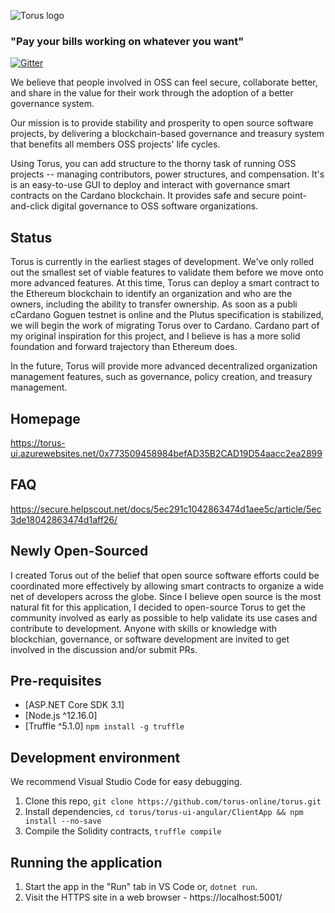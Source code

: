 ![Torus logo](https://torus-online.github.io/logo.png)
### "Pay your bills working on whatever you want"

[![Gitter](https://badges.gitter.im/torus-app/community.svg)](https://gitter.im/torus-app/community?utm_source=badge&utm_medium=badge&utm_campaign=pr-badge)

We believe that people involved in OSS can feel secure, collaborate better, and share in the value for their work through the adoption of a better governance system.

Our mission is to provide stability and prosperity to open source software projects, by delivering a blockchain-based governance and treasury system that benefits all members OSS projects' life cycles.

Using Torus, you can add structure to the thorny task of running OSS projects -- managing contributors, power structures, and compensation. It's is an easy-to-use GUI to deploy and interact with governance smart contracts on the Cardano blockchain. It provides safe and secure point-and-click digital governance to OSS software organizations.

## Status

Torus is currently in the earliest stages of development. We've only rolled out the smallest set of viable features to validate them before we move onto more advanced features. At this time, Torus can deploy a smart contract to the Ethereum blockchain to identify an organization and who are the owners, including the ability to transfer ownership. As soon as a publi cCardano Goguen testnet is online and the Plutus specification is stabilized, we will begin the work of migrating Torus over to Cardano. Cardano part of my original inspiration for this project, and I believe is has a more solid foundation and forward trajectory than Ethereum does.

In the future, Torus will provide more advanced decentralized organization management features, such as governance, policy creation, and treasury management.

## Homepage
https://torus-ui.azurewebsites.net/0x773509458984befAD35B2CAD19D54aacc2ea2899

## FAQ
https://secure.helpscout.net/docs/5ec291c1042863474d1aee5c/article/5ec3de18042863474d1aff26/

## Newly Open-Sourced
I created Torus out of the belief that open source software efforts could be coordinated more effectively by allowing smart contracts to organize a wide net of developers across the globe. Since I believe open source is the most natural fit for this application, I decided to open-source Torus to get the community involved as early as possible to help validate its use cases and contribute to development. Anyone with skills or knowledge with blockchian, governance, or software development are invited to get involved in the discussion and/or submit PRs.

## Pre-requisites
- [ASP.NET Core SDK 3.1]
- [Node.js ^12.16.0]
- [Truffle ^5.1.0] `npm install -g truffle`

## Development environment
We recommend Visual Studio Code for easy debugging.

1. Clone this repo, `git clone https://github.com/torus-online/torus.git`
1. Install dependencies, `cd torus/torus-ui-angular/ClientApp && npm install --no-save`
1. Compile the Solidity contracts, `truffle compile`

## Running the application
1. Start the app in the "Run" tab in VS Code or, `dotnet run`.
1. Visit the HTTPS site in a web browser - https://localhost:5001/
